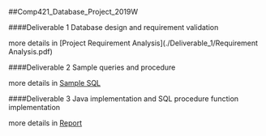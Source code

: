 ##Comp421_Database_Project_2019W

####Deliverable 1
Database design and requirement validation

more details in [Project Requirement Analysis](./Deliverable_1/Requirement Analysis.pdf)

####Deliverable 2 
Sample queries and procedure

more details in [Sample SQL](./Deliverable_2/p2.sql)

####Deliverable 3
Java implementation and SQL procedure function implementation

more details in [Report](./Deliverable_3/Report.pdf)

